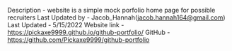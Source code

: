 Description - website is a simple mock porfolio home page for possible recruiters
Last Updated by - Jacob_Hannah(jacob.hannah164@gmail.com) 
Last Updated - 5/15/2022 
Website link - https://pickaxe9999.github.io/github-portfolio/
GitHub - https://github.com/Pickaxe9999/github-portfolio
